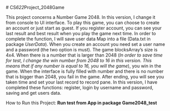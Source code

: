 #   C S _ 6 2 2 _ P r o j e c t _ 2 0 4 8 G a m e 



This project concerns a Number Game 2048. In this version, I change it from console to UI interface. To play this
game, you can choose to create an account or just start as guest. If you register account, you can see your last result and best
result when you play the game next time. In order to complete the function, I will save user data Map into a file (Data.txt in package *UserData*). When you create an account you need set a user name and a password (the two option is must). The game blocksArray’s size is 4x4. When there is a number that is larger than 2048 (*In order to save time for test, I change the win number from 2048 to 16 in this version. This means that if any number is equal to 16, you will the game*), you win in the game. When the interface is fully filled with number and there is no number that is bigger than 2048, you fail in the game. After ending, you will see you taken time and set your last record to record pane.  In this version, I have completed these functions: register, login by username and password, saving and get users data.

How to Run this Project:
**Run test from App in package Game2048_test**